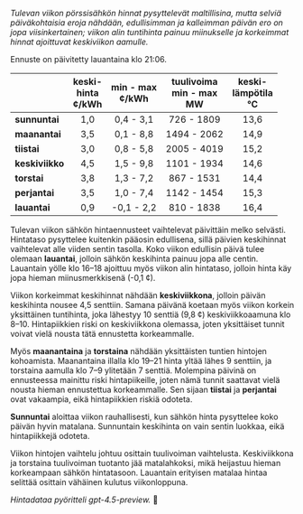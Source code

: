 *Tulevan viikon pörssisähkön hinnat pysyttelevät maltillisina, mutta selviä päiväkohtaisia eroja nähdään, edullisimman ja kalleimman päivän ero on jopa viisinkertainen; viikon alin tuntihinta painuu miinukselle ja korkeimmat hinnat ajoittuvat keskiviikon aamulle.*

Ennuste on päivitetty lauantaina klo 21:06.

|              | keski-<br>hinta<br>¢/kWh | min - max<br>¢/kWh | tuulivoima<br>min - max<br>MW | keski-<br>lämpötila<br>°C |
|:-------------|:------------------------:|:------------------:|:----------------------------:|:--------------------------:|
| **sunnuntai**|           1,0            |     0,4 - 3,1      |          726 - 1809          |            13,6            |
| **maanantai**|           3,5            |     0,1 - 8,8      |         1494 - 2062          |            14,9            |
| **tiistai**  |           3,0            |     0,8 - 5,8      |         2005 - 4019          |            15,2            |
| **keskiviikko**|         4,5            |     1,5 - 9,8      |         1101 - 1934          |            14,6            |
| **torstai**  |           3,8            |     1,3 - 7,2      |          867 - 1531          |            14,4            |
| **perjantai**|           3,5            |     1,0 - 7,4      |         1142 - 1454          |            15,3            |
| **lauantai** |           0,9            |    -0,1 - 2,2      |          810 - 1838          |            16,4            |

Tulevan viikon sähkön hintaennusteet vaihtelevat päivittäin melko selvästi. Hintataso pysyttelee kuitenkin pääosin edullisena, sillä päivien keskihinnat vaihtelevat alle viiden sentin tasolla. Koko viikon edullisin päivä tulee olemaan **lauantai**, jolloin sähkön keskihinta painuu jopa alle centin. Lauantain yölle klo 16–18 ajoittuu myös viikon alin hintataso, jolloin hinta käy jopa hieman miinusmerkkisenä (-0,1 ¢).

Viikon korkeimmat keskihinnat nähdään **keskiviikkona**, jolloin päivän keskihinta nousee 4,5 senttiin. Samana päivänä koetaan myös viikon korkein yksittäinen tuntihinta, joka lähestyy 10 senttiä (9,8 ¢) keskiviikkoaamuna klo 8–10. Hintapiikkien riski on keskiviikkona olemassa, joten yksittäiset tunnit voivat vielä nousta tätä ennustetta korkeammalle.

Myös **maanantaina** ja **torstaina** nähdään yksittäisten tuntien hintojen kohoamista. Maanantaina illalla klo 19–21 hinta yltää lähes 9 senttiin, ja torstaina aamulla klo 7–9 ylitetään 7 senttiä. Molempina päivinä on ennusteessa mainittu riski hintapiikeille, joten nämä tunnit saattavat vielä nousta hieman ennustettua korkeammalle. Sen sijaan **tiistai** ja **perjantai** ovat vakaampia, eikä hintapiikkien riskiä odoteta.

**Sunnuntai** aloittaa viikon rauhallisesti, kun sähkön hinta pysyttelee koko päivän hyvin matalana. Sunnuntain keskihinta on vain sentin luokkaa, eikä hintapiikkejä odoteta.

Viikon hintojen vaihtelu johtuu osittain tuulivoiman vaihtelusta. Keskiviikkona ja torstaina tuulivoiman tuotanto jää matalahkoksi, mikä heijastuu hieman korkeampaan sähkön hintatasoon. Lauantain erityisen matalaa hintaa selittää osittain vähäinen kulutus viikonloppuna.

*Hintadataa pyöritteli gpt-4.5-preview.* 💨
